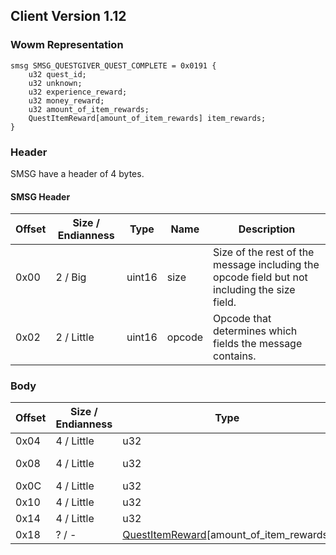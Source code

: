 ## Client Version 1.12

### Wowm Representation
```rust,ignore
smsg SMSG_QUESTGIVER_QUEST_COMPLETE = 0x0191 {
    u32 quest_id;
    u32 unknown;
    u32 experience_reward;
    u32 money_reward;
    u32 amount_of_item_rewards;
    QuestItemReward[amount_of_item_rewards] item_rewards;
}
```
### Header
SMSG have a header of 4 bytes.

#### SMSG Header
| Offset | Size / Endianness | Type   | Name   | Description |
| ------ | ----------------- | ------ | ------ | ----------- |
| 0x00   | 2 / Big           | uint16 | size   | Size of the rest of the message including the opcode field but not including the size field.|
| 0x02   | 2 / Little        | uint16 | opcode | Opcode that determines which fields the message contains.|

### Body

| Offset | Size / Endianness | Type | Name | Description | Comment |
| ------ | ----------------- | ---- | ---- | ----------- | ------- |
| 0x04 | 4 / Little | u32 | quest_id |  |  |
| 0x08 | 4 / Little | u32 | unknown |  | cmangos/vmangos/mangoszero: set to 0x03 |
| 0x0C | 4 / Little | u32 | experience_reward |  |  |
| 0x10 | 4 / Little | u32 | money_reward |  |  |
| 0x14 | 4 / Little | u32 | amount_of_item_rewards |  |  |
| 0x18 | ? / - | [QuestItemReward](questitemreward.md)[amount_of_item_rewards] | item_rewards |  |  |

